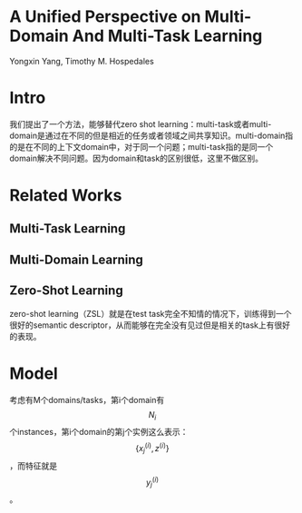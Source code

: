 # A Unified Perspective on Multi-Domain And Multi-Task Learning

Yongxin Yang, Timothy M. Hospedales

# Intro

我们提出了一个方法，能够替代zero shot learning：multi-task或者multi-domain是通过在不同的但是相近的任务或者领域之间共享知识。multi-domain指的是在不同的上下文domain中，对于同一个问题；multi-task指的是同一个domain解决不同问题。因为domain和task的区别很低，这里不做区别。

# Related Works

## Multi-Task Learning

## Multi-Domain Learning

## Zero-Shot Learning

zero-shot learning（ZSL）就是在test task完全不知情的情况下，训练得到一个很好的semantic descriptor，从而能够在完全没有见过但是相关的task上有很好的表现。

# Model

考虑有M个domains/tasks，第i个domain有$$N_i$$个instances，第i个domain的第j个实例这么表示：$$\{ x_j^{(i)}, z^{(i)} \}$$，而特征就是$$y_j^{(i)}$$。